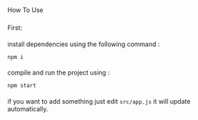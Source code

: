#
How To Use

###
First:

####
install dependencies using the following command :

``` npm i ```

####
compile and run the project using : 

``` npm start ```

####
if you want to add something just edit ```src/app.js``` it will update automatically.
